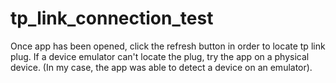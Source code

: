 # tp_link_connection_test

Once app has been opened, click the refresh button in order to locate tp link plug.
If a device emulator can't locate the plug, try the app on a physical device. (In my case, the app was able to detect a device on an emulator).
